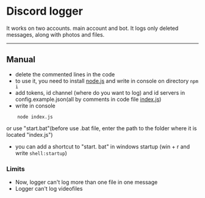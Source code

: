 # Discord logger
It works on two accounts. main account and bot.
It logs only deleted messages, along with photos and files.
____ 
## Manual
- delete the commented lines in the code
- to use it, you need to install [node.js](https://nodejs.org) and write in console on directory ``` npm i ```
- add tokens, id  channel (where do you want to log) and id servers in config.example.json(all by comments in code file [index.js](https://github.com/akrisfx/Discord-self-logger/blob/main/index.js))
- write in console 
```
    node index.js 
``` 
or use "start.bat"(before use .bat file, enter the path to the folder where it is located "index.js") 
- you can add a shortcut to "start. bat" in windows startup (win + r and write ```shell:startup```)

### Limits
- Now, logger can't log more than one file in one message
- Logger can't log videofiles 